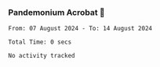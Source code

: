 ### Pandemonium Acrobat 🤸

<!--START_SECTION:waka-->

```all_time
From: 07 August 2024 - To: 14 August 2024

Total Time: 0 secs

No activity tracked
```

<!--END_SECTION:waka-->

